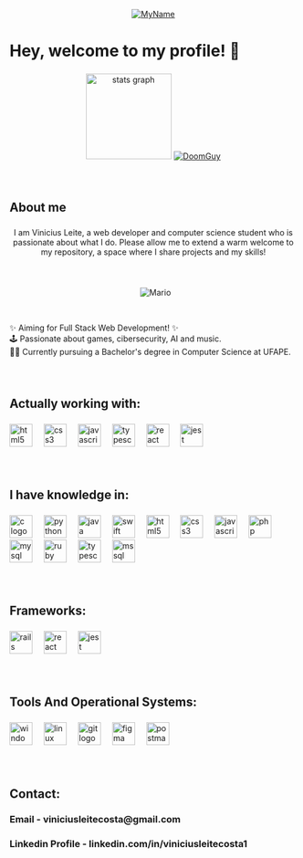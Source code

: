 <p align="center">
  <a href="https://www.linkedin.com/in/viniciusleitecosta1/">
    <img src="https://github-production-user-asset-6210df.s3.amazonaws.com/92338016/247196957-f68546c3-a627-4941-a3fe-14df030be983.gif" alt="MyName">
  </a>
</p>


<h1 align="left">Hey, welcome to my profile! 👋</h1>

###

<div align="center">
  
  <img src="https://github-readme-stats.vercel.app/api?username=ViniciusLeiteCosta&hide_title=false&hide_rank=false&show_icons=true&include_all_commits=true&count_private=true&disable_animations=false&theme=gotham&locale=en&hide_border=false&order=1" height="150" alt="stats graph"  />
  
 <a href="https://www.instagram.com/universe_symptom/">
    <img src="https://github.com/ViniciusLeiteCosta/ViniciusLeiteCosta/assets/92338016/73164547-ac6b-4fe0-937b-e7116870fd7a)" alt="DoomGuy">
  </a>

</div>

###

&nbsp;
&nbsp;
<h2 align="left">About me</h2>

###

<p align="center">I am Vinicius Leite, a web developer and computer science student who is passionate about what I do. Please allow me to extend a warm welcome to my repository, a space where I share projects and my skills!</p>

###

&nbsp;
&nbsp;
<p align="center">
    &nbsp;
    <img src="https://github.com/ViniciusLeiteCosta/ViniciusLeiteCosta/assets/92338016/2058db71-43bd-44f2-a2cf-249c98975ef6.gif" alt="Mario">
</p>

&nbsp;
&nbsp;
<p align="left">✨ Aiming for Full Stack Web Development! ✨<br>🕹️ Passionate about games, cibersecurity, AI and music. <br>👨‍💻 Currently pursuing a Bachelor's degree in Computer Science at UFAPE.</p>

###

&nbsp;
&nbsp;
<h2 align="left">Actually working with:</h2>

###

<div align="left">
  <img src="https://cdn.jsdelivr.net/gh/devicons/devicon/icons/html5/html5-original.svg" height="40" alt="html5 logo"  />
  <img width="12" />
  <img src="https://cdn.jsdelivr.net/gh/devicons/devicon/icons/css3/css3-original.svg" height="40" alt="css3 logo"  />
  <img width="12" />
  <img src="https://cdn.jsdelivr.net/gh/devicons/devicon/icons/javascript/javascript-original.svg" height="40" alt="javascript logo"  />
  <img width="12" />
  <img src="https://cdn.jsdelivr.net/gh/devicons/devicon/icons/typescript/typescript-original.svg" height="40" alt="typescript logo"  />
  <img width="12" />
  <img src="https://cdn.jsdelivr.net/gh/devicons/devicon/icons/react/react-original.svg" height="40" alt="react logo"  />
  <img width="12" />
  <img src="https://cdn.jsdelivr.net/gh/devicons/devicon/icons/jest/jest-plain.svg" height="40" alt="jest logo"  />
</div>

###

&nbsp;
&nbsp;
<h2 align="left">I have knowledge in:</h2>

###

<div align="left">
  <img src="https://cdn.jsdelivr.net/gh/devicons/devicon/icons/c/c-original.svg" height="40" alt="c logo"  />
  <img width="12" />
  <img src="https://cdn.jsdelivr.net/gh/devicons/devicon/icons/python/python-original.svg" height="40" alt="python logo"  />
  <img width="12" />
  <img src="https://cdn.jsdelivr.net/gh/devicons/devicon/icons/java/java-original.svg" height="40" alt="java logo"  />
  <img width="12" />
  <img src="https://cdn.jsdelivr.net/gh/devicons/devicon/icons/swift/swift-original.svg" height="40" alt="swift logo"  />
  <img width="12" />
  <img src="https://cdn.jsdelivr.net/gh/devicons/devicon/icons/html5/html5-original.svg" height="40" alt="html5 logo"  />
  <img width="12" />
  <img src="https://cdn.jsdelivr.net/gh/devicons/devicon/icons/css3/css3-original.svg" height="40" alt="css3 logo"  />
  <img width="12" />
  <img src="https://cdn.jsdelivr.net/gh/devicons/devicon/icons/javascript/javascript-original.svg" height="40" alt="javascript logo"  />
  <img width="12" />
  <img src="https://cdn.jsdelivr.net/gh/devicons/devicon/icons/php/php-original.svg" height="40" alt="php logo"  />
  <img width="12" />
  <img src="https://cdn.jsdelivr.net/gh/devicons/devicon/icons/mysql/mysql-original.svg" height="40" alt="mysql logo"  />
  <img width="12" />
  <img src="https://cdn.jsdelivr.net/gh/devicons/devicon/icons/ruby/ruby-original.svg" height="40" alt="ruby logo"  />
  <img width="12" />
  <img src="https://cdn.jsdelivr.net/gh/devicons/devicon/icons/typescript/typescript-original.svg" height="40" alt="typescript logo"  />
  <img width="12" />
  <img src="https://www.svgrepo.com/show/303229/microsoft-sql-server-logo.svg" alt="mssql" height="40" />
</div>

###

&nbsp;
&nbsp;
<h2 align="left">Frameworks:</h2>

###

<div align="left">
  <img src="https://cdn.jsdelivr.net/gh/devicons/devicon/icons/rails/rails-original-wordmark.svg" height="40" alt="rails logo"  />
  <img width="12" />
  <img src="https://cdn.jsdelivr.net/gh/devicons/devicon/icons/react/react-original.svg" height="40" alt="react logo"  />
  <img width="12" />
  <img src="https://cdn.jsdelivr.net/gh/devicons/devicon/icons/jest/jest-plain.svg" height="40" alt="jest logo"  />
</div>

###

&nbsp;
&nbsp;
<h2 align="left">Tools And Operational Systems:</h2>

###

<div align="left">
  <img src="https://cdn.jsdelivr.net/gh/devicons/devicon/icons/windows8/windows8-original.svg" height="40" alt="windows8 logo"  />
  <img width="12" />
  <img src="https://cdn.jsdelivr.net/gh/devicons/devicon/icons/linux/linux-original.svg" height="40" alt="linux logo"  />
  <img width="12" />
  <img src="https://cdn.jsdelivr.net/gh/devicons/devicon/icons/git/git-original.svg" height="40" alt="git logo"  />
  <img width="12" />
  <img src="https://cdn.jsdelivr.net/gh/devicons/devicon/icons/figma/figma-original.svg" height="40" alt="figma logo"  />
  <img width="12" />
  <img src="https://www.vectorlogo.zone/logos/getpostman/getpostman-icon.svg" alt="postman" width="40" height="40" /> 
</div>

###

&nbsp;
&nbsp;
<h2 align="left">Contact:</h2>
<h3 align="left">Email - viniciusleitecosta@gmail.com</h3>
<h3 align="left">Linkedin Profile - linkedin.com/in/viniciusleitecosta1</h3>

###

